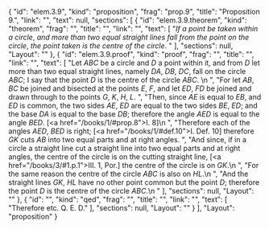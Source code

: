{
  "id": "elem.3.9",
  "kind": "proposition",
  "frag": "prop.9",
  "title": "Proposition 9.",
  "link": "",
  "text": null,
  "sections": [
    {
      "id": "elem.3.9.theorem",
      "kind": "theorem",
      "frag": "",
      "title": "",
      "link": "",
      "text": [
        "<var>If a point be taken within a circle</var>, <var>and more than two equal straight lines fall from the point on the circle</var>, <var>the point taken is the centre of the circle</var>. "
      ],
      "sections": null,
      "Layout": ""
    },
    {
      "id": "elem.3.9.proof",
      "kind": "proof",
      "frag": "",
      "title": "",
      "link": "",
      "text": [
        "Let <var>ABC</var> be a circle and <var>D</var> a point within it, and from <var>D</var> let more than two equal straight lines, namely <var>DA</var>, <var>DB</var>, <var>DC</var>, fall on the circle <var>ABC</var>; I say that the point <var>D</var> is the centre of the circle <var>ABC</var>. \n      ",
        "For let <var>AB</var>, <var>BC</var> be joined and bisected at the points <var>E</var>, <var>F</var>, and let <var>ED</var>, <var>FD</var> be joined and drawn through to the points <var>G</var>, <var>K</var>, <var>H</var>, <var>L</var>. ",
        "Then, since <var>AE</var> is equal to <var>EB</var>, and <var>ED</var> is common, the two sides <var>AE</var>, <var>ED</var> are equal to the two sides <var>BE</var>, <var>ED</var>; and the base <var>DA</var> is equal to the base <var>DB</var>; therefore the angle <var>AED</var> is equal to the angle <var>BED</var>. [<a href=\"/books/1/#prop.8\">I. 8</a>]\n      ",
        "Therefore each of the angles <var>AED</var>, <var>BED</var> is right; [<a href=\"/books/1/#def.10\">I. Def. 10</a>] therefore <var>GK</var> cuts <var>AB</var> into two equal parts and at right angles. ",
        "And since, if in a circle a straight line cut a straight line into two equal parts and at right angles, the centre of the circle is on the cutting straight line, [<a href=\"/books/3/#1.p.1\">III. 1, Por.</a>] the centre of the circle is on <var>GK</var>.\n       ",
        "For the same reason the centre of the circle <var>ABC</var> is also on <var>HL</var>.\n      ",
        "And the straight lines <var>GK</var>, <var>HL</var> have no other point common but the point <var>D</var>; therefore the point <var>D</var> is the centre of the circle <var>ABC</var>.\n      "
      ],
      "sections": null,
      "Layout": ""
    },
    {
      "id": "",
      "kind": "qed",
      "frag": "",
      "title": "",
      "link": "",
      "text": [
        "Therefore etc. Q. E. D."
      ],
      "sections": null,
      "Layout": ""
    }
  ],
  "Layout": "proposition"
}
